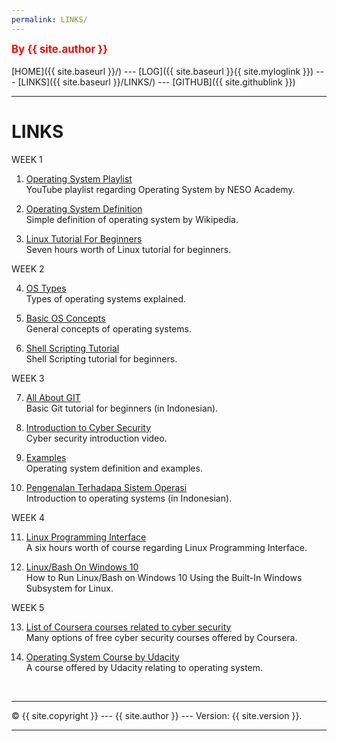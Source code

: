 ```yaml
---
permalink: LINKS/
---
```

<span style="color:red; font-weight:bold; font-size:larger;">By {{ site.author }}</span>
<br><br>
[HOME]({{ site.baseurl }}/) ---
[LOG]({{ site.baseurl }}{{ site.myloglink }}) ---
[LINKS]({{ site.baseurl }}/LINKS/) ---
[GITHUB]({{ site.githublink }})
<br>
<hr>

# LINKS

WEEK 1

1. [Operating System Playlist](https://www.youtube.com/playlist?list=PLBlnK6fEyqRiVhbXDGLXDk_OQAeuVcp2O)<br>
YouTube playlist regarding Operating System by NESO Academy.

2. [Operating System Definition](https://simple.wikipedia.org/wiki/Operating_system)<br>
Simple definition of operating system by Wikipedia.

3. [Linux Tutorial For Beginners](https://youtu.be/wBp0Rb-ZJak)<br>
Seven hours worth of Linux tutorial for beginners.

WEEK 2

4. [OS Types](https://edu.gcfglobal.org/en/computerbasics/understanding-operating-systems/1/)<br>
Types of operating systems explained.

5. [Basic OS Concepts](https://youtu.be/9GDX-IyZ_C8)<br>
General concepts of operating systems.

6. [Shell Scripting Tutorial](https://youtu.be/GtovwKDemnI)<br>
Shell Scripting tutorial for beginners.

WEEK 3

7. [All About GIT](https://youtu.be/fQbTeNX1mvM)<br>
Basic Git tutorial for beginners (in Indonesian).

8. [Introduction to Cyber Security](https://youtu.be/U_P23SqJaDc)<br>
Cyber security introduction video.

9. [Examples](https://www.lifewire.com/operating-systems-2625912)<br>
Operating system definition and examples.

10. [Pengenalan Terhadapa Sistem Operasi](https://youtu.be/yxtvwVUuIqk)<br>
Introduction to operating systems (in Indonesian).

WEEK 4

11. [Linux Programming Interface](https://youtu.be/6OSeJFo6GOc)<br>
A six hours worth of course regarding Linux Programming Interface.

12. [Linux/Bash On Windows 10](https://youtu.be/xzgwDbe7foQ)<br>
How to Run Linux/Bash on Windows 10 Using the Built-In Windows Subsystem for Linux.

WEEK 5

13. [List of Coursera courses related to cyber security](https://www.coursera.org/courses?query=cybersecurity)<br>
Many options of free cyber security courses offered by Coursera.

14. [Operating System Course by Udacity](https://www.udacity.com/course/introduction-to-operating-systems--ud923)<br>
A course offered by Udacity relating to operating system.

<br>
<hr>
&copy; {{ site.copyright }} --- {{ site.author }} --- Version: {{ site.version }}.
<hr>
<br>

